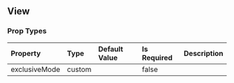 ## View 



### Prop Types
Property | Type | Default Value | Is Required | Description
:--- | :--- | :--- | :--- | :---
exclusiveMode|custom|&ensp;|false|&ensp;